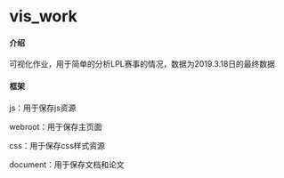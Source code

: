 # vis_work

#### 介绍
可视化作业，用于简单的分析LPL赛事的情况，数据为2019.3.18日的最终数据

#### 框架

js：用于保存js资源

webroot：用于保存主页面

css：用于保存css样式资源

document：用于保存文档和论文